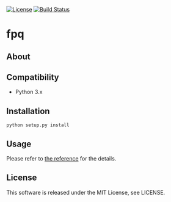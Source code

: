 [![License](https://img.shields.io/badge/license-MIT-brightgreen.svg)](LICENSE)
[![Build Status](https://travis-ci.org/Hasenpfote/fpq.svg?branch=master)](https://travis-ci.org/Hasenpfote/fpq)  

fpq
===

## About  

## Compatibility  
* Python 3.x

## Installation  
    python setup.py install

## Usage

Please refer to [the reference](https://hasenpfote.github.io/fpq/) for the details.

## License  
This software is released under the MIT License, see LICENSE.
